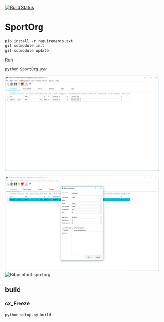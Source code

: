 [![Build Status](https://api.travis-ci.org/sportorg/pysport.svg?branch=dev)](https://travis-ci.org/sportorg/pysport)

# SportOrg

```commandline
pip install -r requirements.txt
git submodule init
git submodule update
```

Run

```commandline
python SportOrg.pyw
```

![Mainwindow sportorg](img/mainwindow.png)

![Dialogedit sportorg](img/dialogedit.png)
![Bibprintout sportorg](img/bibprintout.png)


## build

### cx_Freeze

`python setup.py build`
